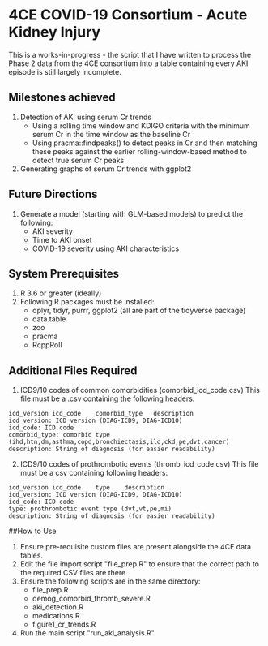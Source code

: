 # 4CE COVID-19 Consortium - Acute Kidney Injury

This is a works-in-progress - the script that I have written to process the Phase 2 data from the 4CE consortium into a table containing every AKI episode is still largely incomplete.

## Milestones achieved
1) Detection of AKI using serum Cr trends
   - Using a rolling time window and KDIGO criteria with the minimum serum Cr in the time window as the baseline Cr
   - Using pracma::findpeaks() to detect peaks in Cr and then matching these peaks against the earlier rolling-window-based method to detect true serum Cr peaks
2) Generating graphs of serum Cr trends with ggplot2

## Future Directions
1) Generate a model (starting with GLM-based models) to predict the following:
   - AKI severity
   - Time to AKI onset
   - COVID-19 severity using AKI characteristics

## System Prerequisites
1) R 3.6 or greater (ideally)
2) Following R packages must be installed:
   - dplyr, tidyr, purrr, ggplot2 (all are part of the tidyverse package)
   - data.table
   - zoo
   - pracma
   - RcppRoll

## Additional Files Required
1) ICD9/10 codes of common comorbidities (comorbid_icd_code.csv)
   This file must be a .csv containing the following headers:
```
icd_version	icd_code	comorbid_type	description
icd_version: ICD version (DIAG-ICD9, DIAG-ICD10)
icd_code: ICD code
comorbid_type: comorbid type (ihd,htn,dm,asthma,copd,bronchiectasis,ild,ckd,pe,dvt,cancer)
description: String of diagnosis (for easier readability)
```

2) ICD9/10 codes of prothrombotic events (thromb_icd_code.csv)
   This file must be a csv containing following headers:
```
icd_version	icd_code	type	description
icd_version: ICD version (DIAG-ICD9, DIAG-ICD10)
icd_code: ICD code
type: prothrombotic event type (dvt,vt,pe,mi)
description: String of diagnosis (for easier readability)
```

##How to Use
1) Ensure pre-requisite custom files are present alongside the 4CE data tables.
2) Edit the file import script "file_prep.R" to ensure that the correct path to the required
   CSV files are there
3) Ensure the following scripts are in the same directory:
   - file_prep.R
   - demog_comorbid_thromb_severe.R
   - aki_detection.R
   - medications.R
   - figure1_cr_trends.R
3) Run the main script "run_aki_analysis.R"